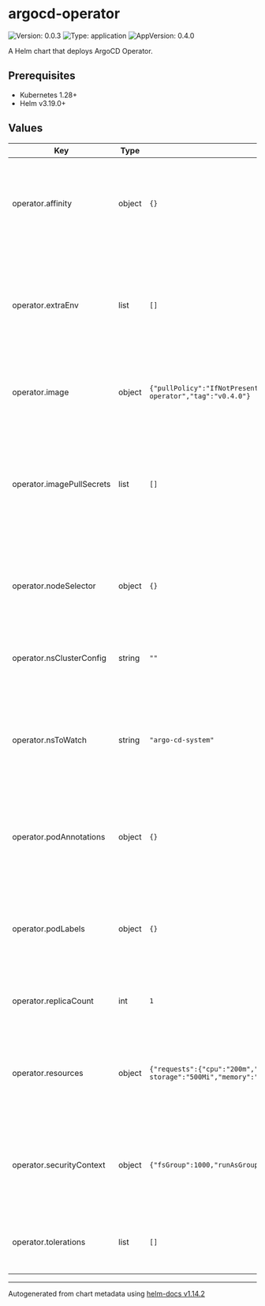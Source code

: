 # argocd-operator

![Version: 0.0.3](https://img.shields.io/badge/Version-0.0.3-informational?style=flat-square) ![Type: application](https://img.shields.io/badge/Type-application-informational?style=flat-square) ![AppVersion: 0.4.0](https://img.shields.io/badge/AppVersion-0.4.0-informational?style=flat-square)

A Helm chart that deploys ArgoCD Operator.

## Prerequisites

- Kubernetes 1.28+
- Helm v3.19.0+

## Values

| Key | Type | Default | Description |
|-----|------|---------|-------------|
| operator.affinity | object | `{}` | A more expressive way to constrain ArgoCD controller Pods to specific nodes |
| operator.extraEnv | list | `[]` | A list of environment objects used to inject additional environment variables into the controller pod |
| operator.image | object | `{"pullPolicy":"IfNotPresent","repository":"quay.io/argoprojlabs/argocd-operator","tag":"v0.4.0"}` | Configures the image to use for the argocd-operator pod(s) |
| operator.imagePullSecrets | list | `[]` | One or many secret(s), that store Docker credentials that are used for accessing a private image registry |
| operator.nodeSelector | object | `{}` | Constrain ArgoCD controller Pods to be scheduled to nodes with specific labels |
| operator.nsClusterConfig | string | `""` | List of namespaces of cluster-scoped Argo CD instances |
| operator.nsToWatch | string | `"argo-cd-system"` | Defines which namespace for the operator to watch for deployment of related argocd components |
| operator.podAnnotations | object | `{}` | Annotations to apply to the argocd controller pods that are deployed as part of this release |
| operator.podLabels | object | `{}` | Labels to apply to the argocd controller pods that are deployed as part of this release |
| operator.replicaCount | int | `1` | The number of replicas of the ArgoCD controller |
| operator.resources | object | `{"requests":{"cpu":"200m","ephemeral-storage":"500Mi","memory":"256Mi"}}` | Resource requests and limits to define the allowed compute and storage for each deployment |
| operator.securityContext | object | `{"fsGroup":1000,"runAsGroup":1000,"runAsNonRoot":true,"runAsUser":1000}` | Defines privilege and access control settings for the ArgoCD controller Pod or Container |
| operator.tolerations | list | `[]` | A list of node taints that this deployment should tolerate |

----------------------------------------------
Autogenerated from chart metadata using [helm-docs v1.14.2](https://github.com/norwoodj/helm-docs/releases/v1.14.2)